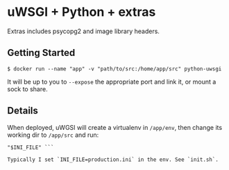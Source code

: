 # uWSGI + Python + extras

Extras includes psycopg2 and image library headers.

## Getting Started

```shell
$ docker run --name "app" -v "path/to/src:/home/app/src" python-uwsgi
```

It will be up to you to `--expose` the appropriate port and link it, or mount a
sock to share.

## Details

When deployed, uWGSI will create a virtualenv in `/app/env`, then change its
working dir to `/app/src` and run:

```shell python setup.py develop make "INI_FILE=$INI_FILE" uwsgi --ini-paste
"$INI_FILE" ```

Typically I set `INI_FILE=production.ini` in the env. See `init.sh`.
